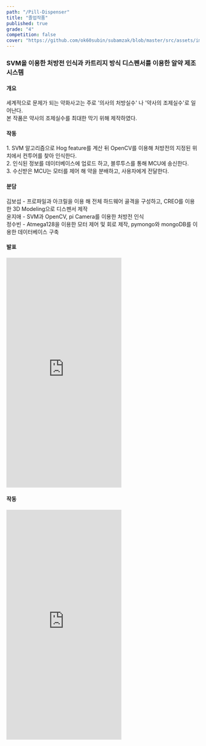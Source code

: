 ```yaml
---
path: "/Pill-Dispenser"
title: "졸업작품"
published: true
grade: "4"
competition: false
cover: "https://github.com/ok60subin/subamzak/blob/master/src/assets/images/gdcover.png?raw=true"
---
```


<h3>SVM을 이용한 처방전 인식과 카트리지 방식 디스펜서를 이용한 알약 제조 시스템  </h3>

<h4>개요</h4>
<p>
    세계적으로 문제가 되는 약화사고는 주로 '의사의 처방실수' 나 '약사의 조제실수'로 일어난다. <br>
    본 작품은 약사의 조제실수를 최대한 막기 위해 제작하였다.
</p>
<h4>작동</h4>
<p>
    1. SVM 알고리즘으로 Hog feature를 계산 뒤 OpenCV를 이용해 처방전의 지정된 위치에서 컨투어를 찾아 인식한다.<br>
    2. 인식된 정보를 데이터베이스에 업로드 하고, 블루투스를 통해 MCU에 송신한다.<br>
    3. 수신받은 MCU는 모터를 제어 해 약을 분배하고, 사용자에게 전달한다.
</p>
<h4>분담</h4>
<p>
    김보섭 - 프로파일과 아크릴을 이용 해 전체 하드웨어 골격을 구성하고, CREO를 이용한 3D Modeling으로 디스펜서 제작<br>
    윤지애 - SVM과 OpenCV, pi Camera를 이용한 처방전 인식<br>
    정수빈 - Atmega128을 이용한 모터 제어 및 회로 제작, pymongo와 mongoDB를 이용한 데이터베이스 구축
</p>
<h4>발표</h4>
<div class="box alt multi">
    <iframe height="600px" src="https://www.youtube.com/embed/iUfOv0agd-Y" frameborder="0" allow="accelerometer; autoplay; clipboard-write; encrypted-media; gyroscope; picture-in-picture" allowfullscreen></iframe>
</div>
<h4>작동</h4>
<div class="box alt multi">
    <iframe height="600px" src="https://www.youtube.com/embed/8c8eYZokNOs" frameborder="0" allow="accelerometer; autoplay; clipboard-write; encrypted-media; gyroscope; picture-in-picture" allowfullscreen></iframe>
</div>